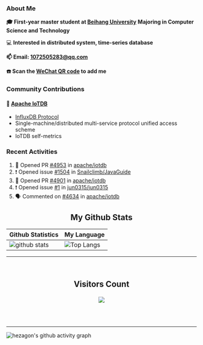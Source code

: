 ### About Me

**🎓 First-year master student at [Beihang University](https://www.buaa.edu.cn/)** **Majoring in Computer Science and Technology**

💻 **Interested in distributed system, time-series database**

**📫 Email: 1072505283@qq.com**

**☎️ Scan the [WeChat QR code](https://github.com/jun0315/jun0315/issues/1) to add me**

### Community Contributions

#### 🚀 [Apache IoTDB](https://github.com/apache/iotdb/pulls?q=+is%3Apr+author%3Ajun0315)

- [InfluxDB Protocol](https://iotdb.apache.org/zh/UserGuide/Master/API/InfluxDB-Protocol.html)
- Single-machine/distributed multi-service protocol unified access scheme
- IoTDB self-metrics

### Recent Activities
<!--START_SECTION:activity-->
1. 💪 Opened PR [#4953](https://github.com/apache/iotdb/pull/4953) in [apache/iotdb](https://github.com/apache/iotdb)
2. ❗️ Opened issue [#1504](https://github.com/Snailclimb/JavaGuide/issues/1504) in [Snailclimb/JavaGuide](https://github.com/Snailclimb/JavaGuide)
3. 💪 Opened PR [#4901](https://github.com/apache/iotdb/pull/4901) in [apache/iotdb](https://github.com/apache/iotdb)
4. ❗️ Opened issue [#1](https://github.com/jun0315/jun0315/issues/1) in [jun0315/jun0315](https://github.com/jun0315/jun0315)
5. 🗣 Commented on [#4634](https://github.com/apache/iotdb/issues/4634) in [apache/iotdb](https://github.com/apache/iotdb)
<!--END_SECTION:activity-->


<!-- START NEW SECTION -->
<p align="center">
 <h2 align="center">My Github Stats</h2>

| Github Statistics                                                                                           | My Language                                                                                                                 |
| ----------------------------------------------------------------------------------------------------------- | --------------------------------------------------------------------------------------------------------------------------- |
| ![github stats](https://github-readme-stats.vercel.app/api?username=jun0315&theme=dark&show_icons=true) | ![Top Langs](https://github-readme-stats.vercel.app/api/top-langs/?username=jun0315&hide=TeX&layout=compact&theme=dark) |

<hr>

<div align="center">
<br><h2 align="centre"><b>Visitors Count</b></p>  
<p align="center"><img align="center" src="https://profile-counter.glitch.me/{jun0315}/count.svg" /></p> 
<br></div>

<hr>

![hezagon's github activity graph](https://activity-graph.herokuapp.com/graph?username=jun0315&theme=react-dark)

